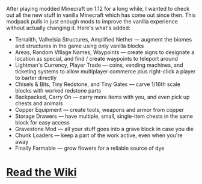 After playing modded Minecraft on 1.12 for a long while, I wanted to check out all the new stuff in vanilla Minecraft which has come out since then.  This modpack pulls in just enough mods to improve the vanilla experience without actually changing it.  Here's what's added:

* Terralith, Valhelsia Structures, Amplified Nether — augment the biomes and structures in the game using only vanilla blocks
* Areas, Random VIllage Names, Waypoints — create signs to designate a location as special, and find / create waypoints to teleport around
* Lightman's Currency, Player Trade — coins, vending machines, and ticketing systems to allow multiplayer commerce plus right-click a player to barter directly
* Chisels & Bits, Tiny Redstone, and Tiny Gates — carve 1/16th scale blocks with worked redstone parts
* Backpacked, Carry On — carry more items with you, and even pick up chests and animals
* Copper Equipment — create tools, weapons and armor from copper
* Storage Drawers — have multiple, small, single-item chests in the same block for easy access
* Gravestone Mod — all your stuff goes into a grave block in case you die
* Chunk Loaders — keep a part of the work active, even when you're away
* Finally Farmable — grow flowers for a reliable source of dye

# [Read the Wiki](https://github.com/tungstonminer/french-vanilla/wiki)
